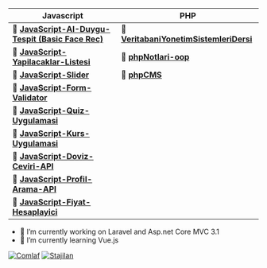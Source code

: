   
  | Javascript   | PHP |
| ------------ |------------ |
|🌟  **[JavaScript-AI-Duygu-Tespit (Basic Face Rec)](https://github.com/yenilikci/JavaScript-AI-Duygu-Tespit "JavaScript-AI-Duygu-Tespit (Basic Face Rec) ")** | 🐘  **[VeritabaniYonetimSistemleriDersi](https://github.com/yenilikci/VeritabaniYonetimSistemleriDersi)** |
|🌟  **[JavaScript-Yapilacaklar-Listesi](https://github.com/yenilikci/JavaScript-Yapilacaklar-Listesi "JavaScript-Yapilacaklar-Listesi")** | 🐘  **[phpNotlari-oop](https://github.com/yenilikci/php)**|
|🌟  **[JavaScript-Slider](https://github.com/yenilikci/JavaScript-Slider "JavaScript-Slider")**  | 🐘  **[phpCMS](https://github.com/yenilikci/phpCMS)**|
|🌟  **[JavaScript-Form-Validator](https://github.com/yenilikci/JavaScript-Form-Validator "JavaScript-Form-Validator")**  |
|🌟  **[JavaScript-Quiz-Uygulamasi](https://github.com/yenilikci/JavaScript-Quiz-Uygulamasi "JavaScript-Quiz-Uygulamasi")**  |
|🌟  **[JavaScript-Kurs-Uygulamasi](https://github.com/yenilikci/JavaScript-Kurs-Uygulamasi "JavaScript-Kurs-Uygulamasi")** |
|🌟  **[JavaScript-Doviz-Ceviri-API](https://github.com/yenilikci/JavaScript-Doviz-Ceviri-API "JavaScript-Doviz-Ceviri-API")** |
|🌟  **[JavaScript-Profil-Arama-API](https://github.com/yenilikci/JavaScript-Profil-Arama-API "JavaScript-Profil-Arama-API")** |
|🌟  **[JavaScript-Fiyat-Hesaplayici](https://github.com/yenilikci/JavaScript-Fiyat-Hesaplayici "JavaScript-Fiyat-Hesaplayici")** |

- 🔭 I’m currently working on Laravel and Asp.net Core MVC 3.1
- 🌱 I’m currently learning Vue.js

[![Comlaf](https://user-images.githubusercontent.com/57464067/95266920-da645300-083c-11eb-94dc-7fe0a60e0764.png "Comlaf")](https://comlaf.com/ "Comlaf")
[![Stajilan](https://user-images.githubusercontent.com/57464067/95267106-34651880-083d-11eb-9164-da610769d7ab.png "Stajilan")](https://stajilan.com/ "Stajilan")

<!--
**yenilikci/yenilikci** is a ✨ _special_ ✨ repository because its `README.md` (this file) appears on your GitHub profile.

Here are some ideas to get you started:

- 🔭 I’m currently working on Laravel and Asp.net Core MVC 3.1
- 🌱 I’m currently learning Vue.js
- 👯 I’m looking to collaborate on ...
- 🤔 I’m looking for help with ...
- 💬 Ask me about ...
- 📫 How to reach me: ...
- 😄 Pronouns: ...
- ⚡ Fun fact: ...
-->
